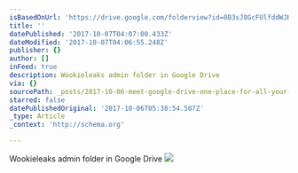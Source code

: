 ```yaml
---
isBasedOnUrl: 'https://drive.google.com/folderview?id=0B3sJ8GcFUlfddWJHV1NQdm1Rbk0'
title: ''
datePublished: '2017-10-07T04:07:00.433Z'
dateModified: '2017-10-07T04:06:55.248Z'
publisher: {}
author: []
inFeed: true
description: Wookieleaks admin folder in Google Drive
via: {}
sourcePath: _posts/2017-10-06-meet-google-drive-one-place-for-all-your-files.md
starred: false
datePublishedOriginal: '2017-10-06T05:38:54.507Z'
_type: Article
_context: 'http://schema.org'

---
```

Wookieleaks admin folder in Google Drive
![](https://the-grid-user-content.s3-us-west-2.amazonaws.com/a22947be-92d3-4251-bcae-7619041f73b9.jpg)